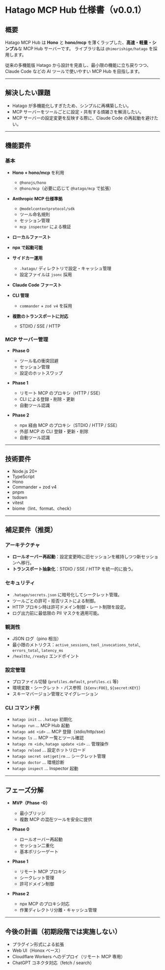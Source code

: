# Hatago MCP Hub 仕様書（v0.0.1）

## 概要

Hatago MCP Hub は **Hono** と **hono/mcp** を薄くラップした、**高速・軽量・シンプル**な MCP Hub サーバーです。
ライブラリ名は `@himorishige/hatago` を採用します。

従来の多機能版 Hatago から設計を見直し、最小限の機能に立ち戻りつつ、Claude Code などの AI ツールで使いやすい MCP Hub を目指します。

---

## 解決したい課題

* Hatago が多機能化しすぎたため、シンプルに再構築したい。
* MCP サーバーをツールごとに設定・共有する煩雑さを解消したい。
* MCP サーバーの設定変更を反映する際に、Claude Code の再起動を避けたい。

---

## 機能要件

### 基本

* **Hono + hono/mcp** を利用

  * `@honojs/hono`
  * `@hono/mcp`（必要に応じて `@hatago/mcp` で拡張）
* **Anthropic MCP 仕様準拠**

  * `@modelcontextprotocol/sdk`
  * ツール命名規則
  * セッション管理
  * `mcp inspector` による検証
* **ローカルファースト**
* **npx で起動可能**
* **サイドカー運用**

  * `.hatago/` ディレクトリで設定・キャッシュ管理
  * 設定ファイルは `jsonc` 採用
* **Claude Code ファースト**
* **CLI 管理**

  * `commander` + `zod v4` を採用
* **複数のトランスポートに対応**

  * STDIO / SSE / HTTP

### MCP サーバー管理

* **Phase 0**

  * ツール名の衝突回避
  * セッション管理
  * 設定のホットスワップ
* **Phase 1**

  * リモート MCP のプロキシ（HTTP / SSE）
  * CLI による登録・削除・更新
  * 自動ツール認識
* **Phase 2**

  * npx 経由 MCP のプロキシ（STDIO / HTTP / SSE）
  * 外部 MCP の CLI 登録・更新・削除
  * 自動ツール認識

---

## 技術要件

* Node.js 20+
* TypeScript
* Hono
* Commander + zod v4
* pnpm
* tsdown
* vitest
* biome（lint、format、check）

---

## 補足要件（推奨）

### アーキテクチャ

* **ロールオーバー再起動**：設定変更時に旧セッションを維持しつつ新セッションへ移行。
* **トランスポート抽象化**：STDIO / SSE / HTTP を統一的に扱う。

### セキュリティ

* `.hatago/secrets.json` に暗号化してシークレット管理。
* ツールごとの許可・拒否リストによる制御。
* HTTP プロキシ時は許可ドメイン制御・レート制限を設定。
* ログ出力前に最低限の PII マスクを適用可能。

### 観測性

* JSON ログ（pino 相当）
* 最小限のメトリクス：`active_sessions`, `tool_invocations_total`, `errors_total`, `latency_ms`
* `/healthz`, `/readyz` エンドポイント

### 設定管理

* プロファイル切替 (`profiles.default`, `profiles.ci` 等)
* 環境変数・シークレット・パス参照（`${env:FOO}`, `${secret:KEY}`）
* スキーマバージョン管理とマイグレーション

### CLI コマンド例

* `hatago init` … `.hatago` 初期化
* `hatago run` … MCP Hub 起動
* `hatago add <id>` … MCP 登録（stdio/http/sse）
* `hatago ls` … MCP 一覧とツール確認
* `hatago rm <id>`, `hatago update <id>` … 管理操作
* `hatago reload` … 設定ホットリロード
* `hatago secret set|get|rm` … シークレット管理
* `hatago doctor` … 環境診断
* `hatago inspect` … Inspector 起動

---

## フェーズ分解

* **MVP（Phase -0）**

  * 最小ブリッジ
  * 複数 MCP の混在ツールを安全に提供
* **Phase 0**

  * ロールオーバー再起動
  * セッション二重化
  * 基本ポリシーゲート
* **Phase 1**

  * リモート MCP プロキシ
  * シークレット管理
  * 許可ドメイン制御
* **Phase 2**

  * npx MCP のプロキシ対応
  * 作業ディレクトリ分離・キャッシュ管理

---

## 今後の計画（初期段階では実施しない）

* プラグイン形式による拡張
* Web UI（Honox ベース）
* Cloudflare Workers へのデプロイ（リモート MCP 専用）
* ChatGPT コネクタ対応（fetch / search）
